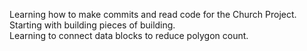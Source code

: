 Learning how to make commits and read code for the Church Project. Starting with building pieces of building.  
Learning to connect data blocks to reduce polygon count.
